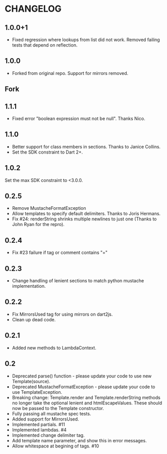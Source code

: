 # CHANGELOG

## 1.0.0+1

* Fixed regression where lookups from list did not work. Removed failing tests
  that depend on reflection.

## 1.0.0

 * Forked from original repo. Support for mirrors removed.

## Fork

## 1.1.1

 * Fixed error "boolean expression must not be null". Thanks Nico.

## 1.1.0

 * Better support for class members in sections. Thanks to Janice Collins.
 * Set the SDK constraint to Dart 2+.

## 1.0.2
  Set the max SDK constraint to <3.0.0.

## 0.2.5

* Remove MustacheFormatException
* Allow templates to specify default delimiters. Thanks to Joris Hermans.
* Fix #24: renderString shrinks multiple newlines to just one (Thanks to John Ryan for the repro).

## 0.2.4

* Fix #23 failure if tag or comment contains "="

## 0.2.3

* Change handling of lenient sections to match python mustache implementation.

## 0.2.2

* Fix MirrorsUsed tag for using mirrors on dart2js.
* Clean up dead code.

## 0.2.1

* Added new methods to LambdaContext.

## 0.2

* Deprecated parse() function - please update your code to use new Template(source).
* Deprecated MustacheFormatException - please update your code to use TemplateException.
* Breaking change: Template.render and Template.renderString methods no longer
  take the optional lenient and htmlEscapeValues. These should now be passed to
  the Template constructor.
* Fully passing all mustache spec tests.
* Added support for MirrorsUsed.
* Implemented partials. #11
* Implemented lambdas. #4
* Implemented change delimiter tag.
* Add template name parameter, and show this in error messages.
* Allow whitespace at begining of tags. #10

